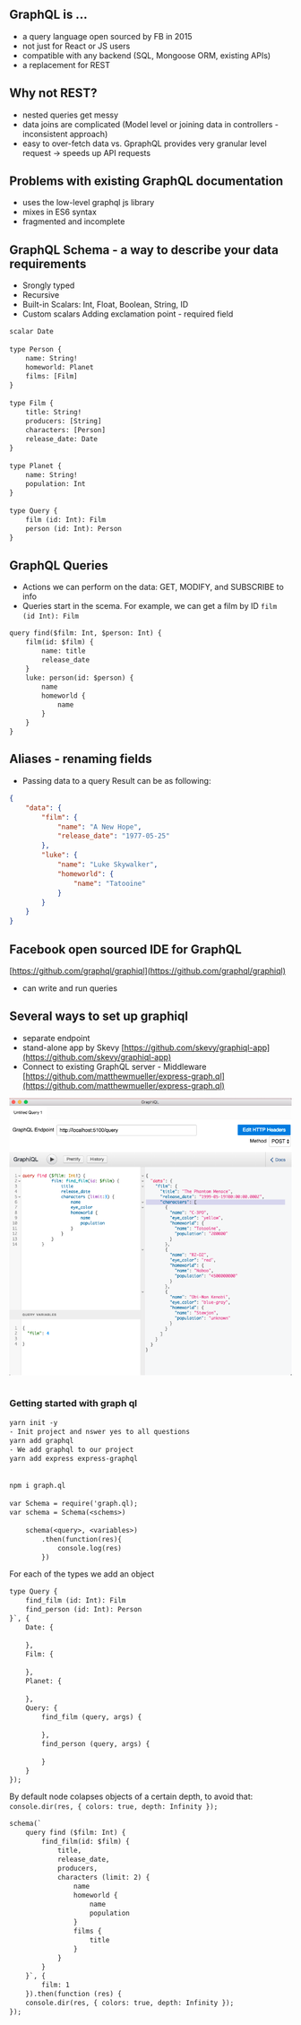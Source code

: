 ## GraphQL is ...
- a query language open sourced by FB in 2015
- not just for React or JS users
- compatible with any backend (SQL, Mongoose ORM, existing APIs)
- a replacement for REST

## Why not REST?
- nested queries get messy
- data joins are complicated (Model level or joining data in controllers - inconsistent approach)
- easy to over-fetch data vs. GpraphQL provides very granular level request -> speeds up API requests

## Problems with existing GraphQL documentation
- uses the low-level graphql js library
- mixes in ES6 syntax
- fragmented and incomplete

## GraphQL Schema - a way to describe your data requirements
- Srongly typed
- Recursive
- Built-in Scalars: Int, Float, Boolean, String, ID
- Custom scalars
Adding exclamation point - required field
```
scalar Date

type Person {
    name: String!
    homeworld: Planet
    films: [Film]
}

type Film {
    title: String!
    producers: [String]
    characters: [Person]
    release_date: Date
}

type Planet {
    name: String!
    population: Int
}

type Query {
    film (id: Int): Film
    person (id: Int): Person
}
```
## GraphQL Queries
- Actions we can perform on the data: GET, MODIFY, and SUBSCRIBE to info
- Queries start in the scema.
For example, we can get a film by ID `film (id Int): Film`
```
query find($film: Int, $person: Int) {
    film(id: $film) {
        name: title
        release_date
    }
    luke: person(id: $person) {
        name
        homeworld {
            name
        }
    }
}
```
## Aliases - renaming fields
- Passing data to a query
Result can be as following:
```json
{
    "data": {
        "film": {
            "name": "A New Hope",
            "release_date": "1977-05-25"
        },
        "luke": {
            "name": "Luke Skywalker",
            "homeworld": {
                "name": "Tatooine"
            }
        }
    }
}
```
## Facebook open sourced IDE for GraphQL
[https://github.com/graphql/graphiql](https://github.com/graphql/graphiql)
- can write and run queries
## Several ways to set up graphiql
- separate endpoint
- stand-alone app by Skevy [https://github.com/skevy/graphiql-app](https://github.com/skevy/graphiql-app)
- Connect to existing GraphQL server - Middleware [https://github.com/matthewmueller/express-graph.ql](https://github.com/matthewmueller/express-graph.ql)

![GraphiQL-IDE](https://raw.githubusercontent.com/Vladislav-Vinnikov-Narvar/graphql-notes/master/screenshots/GraphiQL-IDE.png)

```

```
### Getting started with graph ql

```
yarn init -y
- Init project and nswer yes to all questions
yarn add graphql
- We add graphql to our project
yarn add express express-graphql


npm i graph.ql

var Schema = require('graph.ql);
var schema = Schema(<schems>)

    schema(<query>, <variables>)
        .then(function(res){
            console.log(res)
        })
```
For each of the types we add an object
```
type Query {
    find_film (id: Int): Film
    find_person (id: Int): Person
}`, {
    Date: {

    },
    Film: {

    },
    Planet: {

    },
    Query: {
        find_film (query, args) {

        },
        find_person (query, args) {

        }
    }
});
```
By default node colapses objects of a certain depth, to avoid that: `console.dir(res, { colors: true, depth: Infinity });`

```
schema(`
    query find ($film: Int) {
        find_film(id: $film) {
            title,
            release_date,
            producers,
            characters (limit: 2) {
                name
                homeworld {
                    name
                    population
                }
                films {
                    title
                }
            }
        }
    }`, {
        film: 1
    }).then(function (res) {
    console.dir(res, { colors: true, depth: Infinity });
});
```
